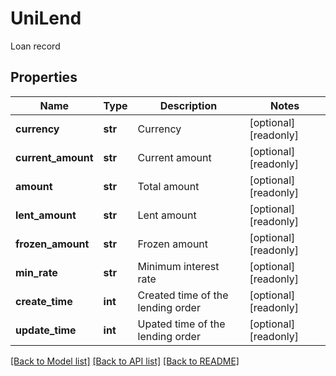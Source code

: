 # UniLend

Loan record
## Properties
Name | Type | Description | Notes
------------ | ------------- | ------------- | -------------
**currency** | **str** | Currency | [optional] [readonly] 
**current_amount** | **str** | Current amount | [optional] [readonly] 
**amount** | **str** | Total amount | [optional] [readonly] 
**lent_amount** | **str** | Lent amount | [optional] [readonly] 
**frozen_amount** | **str** | Frozen amount | [optional] [readonly] 
**min_rate** | **str** | Minimum interest rate | [optional] [readonly] 
**create_time** | **int** | Created time of the lending order | [optional] [readonly] 
**update_time** | **int** | Upated time of the lending order | [optional] [readonly] 

[[Back to Model list]](../README.md#documentation-for-models) [[Back to API list]](../README.md#documentation-for-api-endpoints) [[Back to README]](../README.md)


